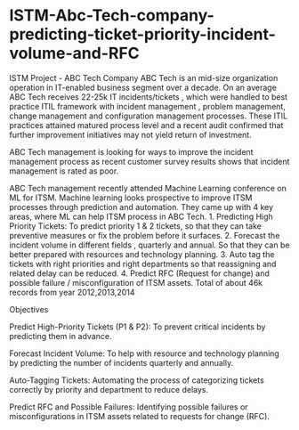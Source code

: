 # ISTM-Abc-Tech-company-predicting-ticket-priority-incident-volume-and-RFC

ISTM Project - ABC Tech Company
ABC Tech is an mid-size organization operation in IT-enabled business segment over a decade. On an average ABC Tech receives 22-25k IT incidents/tickets , which were handled to best practice ITIL framework with incident management , problem management, change management and configuration management processes. These ITIL practices attained matured process level and a recent audit confirmed that further improvement initiatives may not yield return of investment.

ABC Tech management is looking for ways to improve the incident management process as recent customer survey results shows that incident management is rated as poor.

ABC Tech management recently attended Machine Learning conference on ML for ITSM. Machine learning looks prospective to improve ITSM processes through prediction and automation. They came up with 4 key areas, where ML can help ITSM process in ABC Tech. 1. Predicting High Priority Tickets: To predict priority 1 & 2 tickets, so that they can take preventive measures or fix the problem before it surfaces. 2. Forecast the incident volume in different fields , quarterly and annual. So that they can be better prepared with resources and technology planning. 3. Auto tag the tickets with right priorities and right departments so that reassigning and related delay can be reduced. 4. Predict RFC (Request for change) and possible failure / misconfiguration of ITSM assets. Total of about 46k records from year 2012,2013,2014

Objectives

Predict High-Priority Tickets (P1 & P2): To prevent critical incidents by predicting them in advance.

Forecast Incident Volume: To help with resource and technology planning by predicting the number of incidents quarterly and annually.

Auto-Tagging Tickets: Automating the process of categorizing tickets correctly by priority and department to reduce delays.

Predict RFC and Possible Failures: Identifying possible failures or misconfigurations in ITSM assets related to requests for change (RFC).
